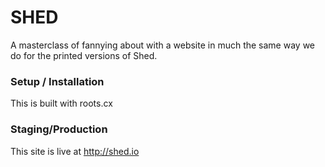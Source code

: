 SHED
=================
A masterclass of fannying about with a website in much the same way we do for
the printed versions of Shed.

### Setup / Installation
This is built with roots.cx

### Staging/Production
This site is live at http://shed.io
